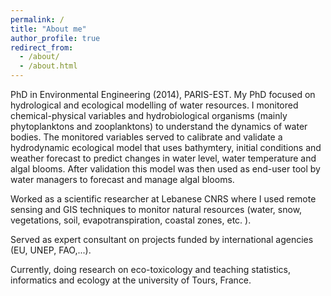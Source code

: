 ```yaml
---
permalink: /
title: "About me"
author_profile: true
redirect_from: 
  - /about/
  - /about.html
---
```


PhD in Environmental Engineering (2014), PARIS-EST. 
My PhD focused on hydrological and ecological modelling of water resources. I monitored chemical-physical variables and hydrobiological organisms (mainly phytoplanktons and zooplanktons) to  understand the dynamics of water bodies. The monitored variables served to calibrate and validate a hydrodynamic ecological model that uses bathymtery, initial conditions and weather forecast to predict changes in water level, water temperature and algal blooms. After validation this model was then used as end-user tool by water managers to forecast and manage algal blooms.


Worked as a scientific researcher at Lebanese CNRS where I used remote sensing and GIS techniques to monitor natural resources (water, snow, vegetations, soil, evapotranspiration, coastal zones, etc. ). 

Served as expert consultant on projects funded by international agencies (EU, UNEP, FAO,...). 

Currently, doing research on eco-toxicology and teaching statistics, informatics and ecology at the university of Tours, France.
